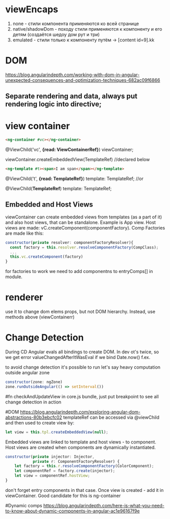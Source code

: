 # viewEncaps

1. none - стили компонента применяются ко всей странице
2. native/shadowDom - походу стили применяются к компоненту и его детям (создаётся шедоу дом рут и три)
3. emulated - стили только к компоненту путём -> [content id=9].kk

# DOM

https://blog.angularindepth.com/working-with-dom-in-angular-unexpected-consequences-and-optimization-techniques-682ac09f6866

## Separate rendering and data, always put rendering logic into directive;

# view container

```html
<ng-container #vc></ng-container>
```

@ViewChild('vc', **{read: ViewContainerRef}**) viewContainer;

viewContainer.createEmbeddedView(TemplateRef) //declared below

```html
<ng-template #t><span>I am span</span></ng-template>
```

@ViewChild('t', **{read: TemplateRef}**) template: TemplateRef; //or

@ViewChild(**TemplateRef**) template: TemplateRef;

## Embedded and Host Views

viewContainer can create embedded views from templates (as a part of it) and also host views, that can be standalone. Example is App view. Host views are made: vC.createComponent(componentFactory).
Comp Factories are made like this:

```javascript
constructor(private resolver: componentFactoryResolver){
  const factory = this.resolver.resolveComponentFactory(CompClass);
  ...
  this.vc.createComponent(factory)
}
```

for factories to work we need to add componentns to entryComps[] in module.

# renderer

use it to change dom elems props, but not DOM hierarchy. Instead, use methods above (viewContainerr)

# Change Detection

During CD Angular evals all bindings to create DOM. In dev ot's twice, so we get error valueChangedAfterItWasEval if we bind Date.now() f.ex.

to avoid change detection it's possible to run let's say heavy computation outside angular zone

```javascript
constructor(zone: ngZone)
zone.runOutsideAngular(() => setInterval())
```

#fn checkAndUpdateView
in core.js bundle, just put breakpoint to see all change detection in action

#DOM
https://blog.angularindepth.com/exploring-angular-dom-abstractions-80b3ebcfc02
templateRef can be accessed via @viewChild and then used to create view by: 
```javascript
let view = this.tpl.createEmbeddedView(null);
```
Embedded views are linked to template and host views - to component.
Host views are created when components are dynamically instantiated.
```javascript
constructor(private injector: Injector,
            private r: ComponentFactoryResolver) {
    let factory = this.r.resolveComponentFactory(ColorComponent);
    let componentRef = factory.create(injector);
    let view = componentRef.hostView;
}
``` 
don't forget entry components in that case.
Once view is created - add it in viewContainer.
Good candidate for this is ng-container


#Dynamic comps 
https://blog.angularindepth.com/here-is-what-you-need-to-know-about-dynamic-components-in-angular-ac1e96167f9e
